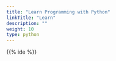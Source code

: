 ```yaml
---
title: "Learn Programming with Python"
linkTitle: "Learn"
description: ""
weight: 10
type: python
---
```


{{% ide %}}

